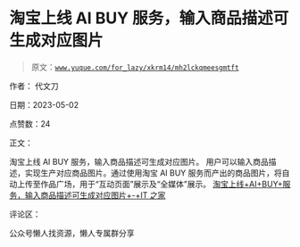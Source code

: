 # 淘宝上线 AI BUY 服务，输入商品描述可生成对应图片

> 原文：[`www.yuque.com/for_lazy/xkrm14/mh2lckqmeesgmtft`](https://www.yuque.com/for_lazy/xkrm14/mh2lckqmeesgmtft)



作者： 代文刀



日期：2023-05-02



点赞数：24



正文：



淘宝上线 AI BUY 服务，输入商品描述可生成对应图片。 用户可以输入商品描述，实现生产对应商品图片。通过使用淘宝 AI BUY 服务而产出的商品图片，将自动上传至作品广场，用于“互动页面”展示及“全媒体”展示。 [淘宝上线+AI+BUY+服务，输入商品描述可生成对应图片+-+IT 之家](https://m.ithome.com/html/689987.htm)



评论区：



公众号懒人找资源，懒人专属群分享

